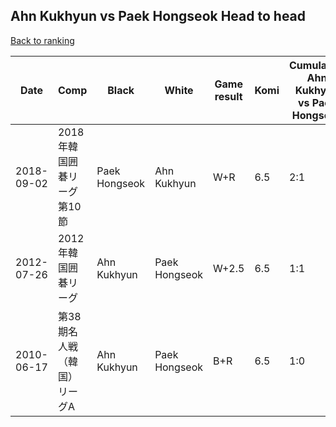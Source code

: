 ## Ahn Kukhyun vs Paek Hongseok Head to head

[Back to ranking](../../index.md)




| **Date** | **Comp** | **Black** | **White** | **Game result** | **Komi** | **Cumulative Ahn Kukhyun vs Paek Hongseok** | **Ahn Kukhyun streak** | **Paek Hongseok streak** | 
| --- | --- | --- | --- | --- | --- | --- | --- | --- |
| 2018-09-02 | 2018年韓国囲碁リーグ第10節 | Paek Hongseok | Ahn Kukhyun | W+R | 6.5 | 2:1 | 1 | 0 | 
| 2012-07-26 | 2012年韓国囲碁リーグ | Ahn Kukhyun | Paek Hongseok | W+2.5 | 6.5 | 1:1 | 0 | 1 | 
| 2010-06-17 | 第38期名人戦（韓国）リーグA | Ahn Kukhyun | Paek Hongseok | B+R | 6.5 | 1:0 | 1 | 0 |




